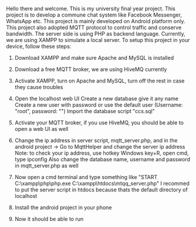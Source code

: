 Hello there and welcome.
This is my university final year project.
This project is to develop a commune chat system like Facebook Messenger, WhatsApp etc.
This project is mainly developed on Android platform only.
This project also adopted MQTT protocol to control traffic and conserve bandwidth.
The server side is using PHP as backend language.
Currently, we are using XAMPP to simulate a local server.
To setup this project in your device, follow these steps:
  1. Download XAMPP and make sure Apache and MySQL is installed
  2. Download a free MQTT broker, we are using HiveMQ currently
  3. Activate XAMPP, turn on Apache and MySQL, turn off the rest in case they cause troubles
  4. Open the localhost web UI
      Create a new database give it any name
      Create a new user with password or use the default user (Username: "root", password: "")
      Import the database script "ccs.sql"
      
  5. Activate your MQTT broker, if you use HiveMQ, you should be able to open a web UI as well
  6. Change the ip address in server script, mqtt_server.php, 
      and in the android project -> Go to MqttHelper and change the server ip address
      Note: to check your ip address, use hotkey Windows key+R, open cmd, type ipconfig
     Also change the database name, username and password in mqtt_server.php as well
  7. Now open a cmd terminal and type something like "START C:\xampp\php\php.exe C:\xampp\htdocs\mtqq_server.php"
      I recommed to put the server script in htdocs because thats the default directory of localhost
  8. Install the android project in your phone
  9. Now it should be able to run
